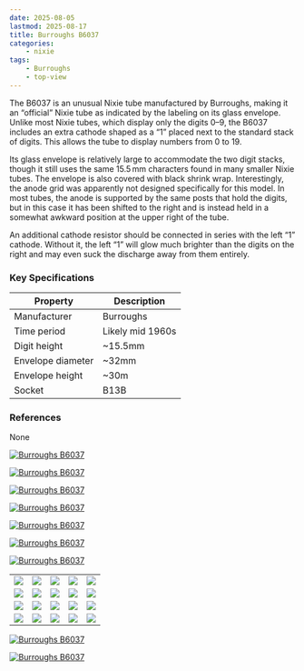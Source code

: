 ```yaml
---
date: 2025-08-05
lastmod: 2025-08-17
title: Burroughs B6037
categories:
    - nixie
tags:
    - Burroughs
    - top-view
---
```


The B6037 is an unusual Nixie tube manufactured by Burroughs, making it an “official” Nixie tube as indicated by the labeling on its glass envelope. Unlike most Nixie tubes, which display only the digits 0–9, the B6037 includes an extra cathode shaped as a “1” placed next to the standard stack of digits. This allows the tube to display numbers from 0 to 19.

Its glass envelope is relatively large to accommodate the two digit stacks, though it still uses the same 15.5 mm characters found in many smaller Nixie tubes. The envelope is also covered with black shrink wrap. Interestingly, the anode grid was apparently not designed specifically for this model. In most tubes, the anode is supported by the same posts that hold the digits, but in this case it has been shifted to the right and is instead held in a somewhat awkward position at the upper right of the tube.

An additional cathode resistor should be connected in series with the left “1” cathode. Without it, the left “1” will glow much brighter than the digits on the right and may even suck the discharge away from them entirely.

### Key Specifications

| Property          | Description      |
|-------------------|------------------|
| Manufacturer      | Burroughs        |
| Time period       | Likely mid 1960s |
| Digit height      | ~15.5mm          |
| Envelope diameter | ~32mm            |
| Envelope height   | ~30m             |
| Socket            | B13B             |

### References

None

[![Burroughs B6037](assets/1.jpg)](assets/1.jpg)

[![Burroughs B6037](assets/2.jpg)](assets/2.jpg)

[![Burroughs B6037](assets/3.jpg)](assets/3.jpg)

[![Burroughs B6037](assets/4.jpg)](assets/4.jpg)

[![Burroughs B6037](assets/5.jpg)](assets/5.jpg)

[![Burroughs B6037](assets/6.jpg)](assets/6.jpg)

[![Burroughs B6037](assets/7.jpg)](assets/7.jpg)

<table>
    <tr>
        <td>
            <a href="assets/8.jpg">
                <img src="assets/8.jpg">
            </a>
        </td>
        <td>
            <a href="assets/9.jpg">
                <img src="assets/9.jpg">
            </a>
        </td>
        <td>
            <a href="assets/10.jpg">
                <img src="assets/10.jpg">
            </a>
        </td>
         <td>
            <a href="assets/11.jpg">
                <img src="assets/11.jpg">
            </a>
        </td>
        <td>
            <a href="assets/12.jpg">
                <img src="assets/12.jpg">
            </a>
        </td>
    </tr>
    <tr>
        <td>
            <a href="assets/13.jpg">
                <img src="assets/13.jpg">
            </a>
        </td>
        <td>
            <a href="assets/14.jpg">
                <img src="assets/14.jpg">
            </a>
        </td>
        <td>
            <a href="assets/15.jpg">
                <img src="assets/15.jpg">
            </a>
        </td>
         <td>
            <a href="assets/16.jpg">
                <img src="assets/16.jpg">
            </a>
        </td>
        <td>
            <a href="assets/17.jpg">
                <img src="assets/17.jpg">
            </a>
        </td>
    </tr>
        <tr>
        <td>
            <a href="assets/18.jpg">
                <img src="assets/18.jpg">
            </a>
        </td>
        <td>
            <a href="assets/19.jpg">
                <img src="assets/19.jpg">
            </a>
        </td>
        <td>
            <a href="assets/20.jpg">
                <img src="assets/20.jpg">
            </a>
        </td>
         <td>
            <a href="assets/21.jpg">
                <img src="assets/21.jpg">
            </a>
        </td>
        <td>
            <a href="assets/22.jpg">
                <img src="assets/22.jpg">
            </a>
        </td>
    </tr>
        <tr>
        <td>
            <a href="assets/23.jpg">
                <img src="assets/23.jpg">
            </a>
        </td>
        <td>
            <a href="assets/24.jpg">
                <img src="assets/24.jpg">
            </a>
        </td>
        <td>
            <a href="assets/25.jpg">
                <img src="assets/25.jpg">
            </a>
        </td>
         <td>
            <a href="assets/26.jpg">
                <img src="assets/26.jpg">
            </a>
        </td>
        <td>
            <a href="assets/27.jpg">
                <img src="assets/27.jpg">
            </a>
        </td>
    </tr>
</table>

[![Burroughs B6037](assets/28.jpg)](assets/28.jpg)

[![Burroughs B6037](assets/29.jpg)](assets/29.jpg)
